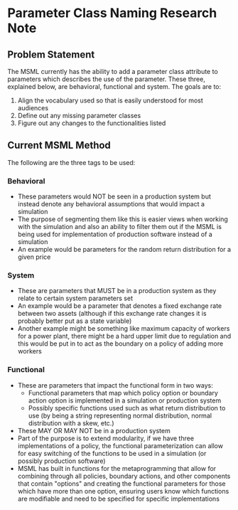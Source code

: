 # Parameter Class Naming Research Note

## Problem Statement

The MSML currently has the ability to add a parameter class attribute to parameters which describes the use of the parameter. These three, explained below, are behavioral, functional and system. The goals are to:

1. Align the vocabulary used so that is easily understood for most audiences
2. Define out any missing parameter classes
3. Figure out any changes to the functionalities listed

## Current MSML Method

The following are the three tags to be used:

### Behavioral

- These parameters would NOT be seen in a production system but instead denote any behavioral assumptions that would impact a simulation
- The purpose of segmenting them like this is easier views when working with the simulation and also an ability to filter them out if the MSML is being used for implementation of production software instead of a simulation
- An example would be parameters for the random return distribution for a given price

### System

- These are parameters that MUST be in a production system as they relate to certain system parameters set
- An example would be a parameter that denotes a fixed exchange rate between two assets (although if this exchange rate changes it is probably better put as a state variable)
- Another example might be something like maximum capacity of workers for a power plant, there might be a hard upper limit due to regulation and this would be put in to act as the boundary on a policy of adding more workers

### Functional

- These are parameters that impact the functional form in two ways:
    - Functional parameters that map which policy option or boundary action option is implemented in a simulation or production system
    - Possibly specific functions used such as what return distribution to use (by being a string representing normal distribution, normal distribution with a skew, etc.)
- These MAY OR MAY NOT be in a production system
- Part of the purpose is to extend modularity, if we have three implementations of a policy, the functional parameterization can allow for easy switching of the functions to be used in a simulation (or possibly production software)
- MSML has built in functions for the metaprogramming that allow for combining through all policies, boundary actions, and other components that contain "options" and creating the functional parameters for those which have more than one option, ensuring users know which functions are modifiable and need to be specified for specific implementations